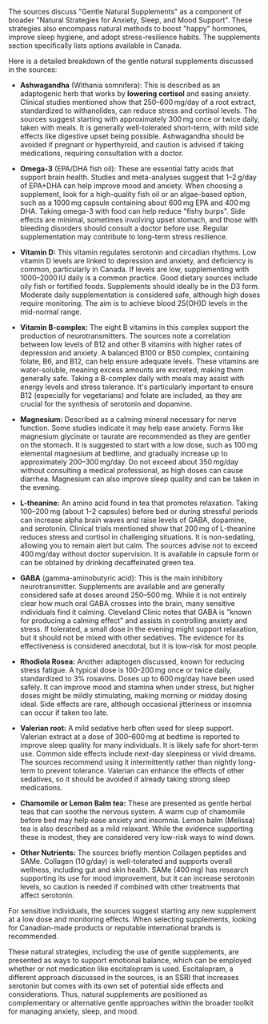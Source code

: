 The sources discuss "Gentle Natural Supplements" as a component of broader "Natural Strategies for Anxiety, Sleep, and Mood Support". These strategies also encompass natural methods to boost "happy" hormones, improve sleep hygiene, and adopt stress-resilience habits. The supplements section specifically lists options available in Canada.

Here is a detailed breakdown of the gentle natural supplements discussed in the sources:

*   **Ashwagandha** (Withania somnifera): This is described as an adaptogenic herb that works by **lowering cortisol** and easing anxiety. Clinical studies mentioned show that 250–600 mg/day of a root extract, standardized to withanolides, can reduce stress and cortisol levels. The sources suggest starting with approximately 300 mg once or twice daily, taken with meals. It is generally well-tolerated short-term, with mild side effects like digestive upset being possible. Ashwagandha should be avoided if pregnant or hyperthyroid, and caution is advised if taking medications, requiring consultation with a doctor.

*   **Omega-3** (EPA/DHA fish oil): These are essential fatty acids that support brain health. Studies and meta-analyses suggest that 1–2 g/day of EPA+DHA can help improve mood and anxiety. When choosing a supplement, look for a high-quality fish oil or an algae-based option, such as a 1000 mg capsule containing about 600 mg EPA and 400 mg DHA. Taking omega-3 with food can help reduce "fishy burps". Side effects are minimal, sometimes involving upset stomach, and those with bleeding disorders should consult a doctor before use. Regular supplementation may contribute to long-term stress resilience.

*   **Vitamin D:** This vitamin regulates serotonin and circadian rhythms. Low vitamin D levels are linked to depression and anxiety, and deficiency is common, particularly in Canada. If levels are low, supplementing with 1000–2000 IU daily is a common practice. Good dietary sources include oily fish or fortified foods. Supplements should ideally be in the D3 form. Moderate daily supplementation is considered safe, although high doses require monitoring. The aim is to achieve blood 25(OH)D levels in the mid-normal range.

*   **Vitamin B-complex:** The eight B vitamins in this complex support the production of neurotransmitters. The sources note a correlation between low levels of B12 and other B vitamins with higher rates of depression and anxiety. A balanced B100 or B50 complex, containing folate, B6, and B12, can help ensure adequate levels. These vitamins are water-soluble, meaning excess amounts are excreted, making them generally safe. Taking a B-complex daily with meals may assist with energy levels and stress tolerance. It's particularly important to ensure B12 (especially for vegetarians) and folate are included, as they are crucial for the synthesis of serotonin and dopamine.

*   **Magnesium:** Described as a calming mineral necessary for nerve function. Some studies indicate it may help ease anxiety. Forms like magnesium glycinate or taurate are recommended as they are gentler on the stomach. It is suggested to start with a low dose, such as 100 mg elemental magnesium at bedtime, and gradually increase up to approximately 200–300 mg/day. Do not exceed about 350 mg/day without consulting a medical professional, as high doses can cause diarrhea. Magnesium can also improve sleep quality and can be taken in the evening.

*   **L-theanine:** An amino acid found in tea that promotes relaxation. Taking 100–200 mg (about 1–2 capsules) before bed or during stressful periods can increase alpha brain waves and raise levels of GABA, dopamine, and serotonin. Clinical trials mentioned show that 200 mg of L-theanine reduces stress and cortisol in challenging situations. It is non-sedating, allowing you to remain alert but calm. The sources advise not to exceed 400 mg/day without doctor supervision. It is available in capsule form or can be obtained by drinking decaffeinated green tea.

*   **GABA** (gamma-aminobutyric acid): This is the main inhibitory neurotransmitter. Supplements are available and are generally considered safe at doses around 250–500 mg. While it is not entirely clear how much oral GABA crosses into the brain, many sensitive individuals find it calming. Cleveland Clinic notes that GABA is "known for producing a calming effect" and assists in controlling anxiety and stress. If tolerated, a small dose in the evening might support relaxation, but it should not be mixed with other sedatives. The evidence for its effectiveness is considered anecdotal, but it is low-risk for most people.

*   **Rhodiola Rosea:** Another adaptogen discussed, known for reducing stress fatigue. A typical dose is 100–200 mg once or twice daily, standardized to 3% rosavins. Doses up to 600 mg/day have been used safely. It can improve mood and stamina when under stress, but higher doses might be mildly stimulating, making morning or midday dosing ideal. Side effects are rare, although occasional jitteriness or insomnia can occur if taken too late.

*   **Valerian root:** A mild sedative herb often used for sleep support. Valerian extract at a dose of 300–600 mg at bedtime is reported to improve sleep quality for many individuals. It is likely safe for short-term use. Common side effects include next-day sleepiness or vivid dreams. The sources recommend using it intermittently rather than nightly long-term to prevent tolerance. Valerian can enhance the effects of other sedatives, so it should be avoided if already taking strong sleep medications.

*   **Chamomile or Lemon Balm tea:** These are presented as gentle herbal teas that can soothe the nervous system. A warm cup of chamomile before bed may help ease anxiety and insomnia. Lemon balm (Melissa) tea is also described as a mild relaxant. While the evidence supporting these is modest, they are considered very low-risk ways to wind down.

*   **Other Nutrients:** The sources briefly mention Collagen peptides and SAMe. Collagen (10 g/day) is well-tolerated and supports overall wellness, including gut and skin health. SAMe (400 mg) has research supporting its use for mood improvement, but it can increase serotonin levels, so caution is needed if combined with other treatments that affect serotonin.

For sensitive individuals, the sources suggest starting any new supplement at a low dose and monitoring effects. When selecting supplements, looking for Canadian-made products or reputable international brands is recommended.

These natural strategies, including the use of gentle supplements, are presented as ways to support emotional balance, which can be employed whether or not medication like escitalopram is used. Escitalopram, a different approach discussed in the sources, is an SSRI that increases serotonin but comes with its own set of potential side effects and considerations. Thus, natural supplements are positioned as complementary or alternative gentle approaches within the broader toolkit for managing anxiety, sleep, and mood.
